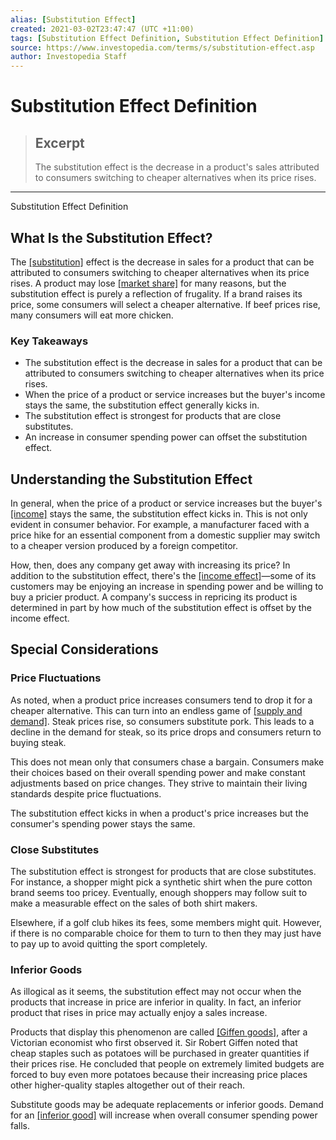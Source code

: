 ```yaml
---
alias: [Substitution Effect]
created: 2021-03-02T23:47:47 (UTC +11:00)
tags: [Substitution Effect Definition, Substitution Effect Definition]
source: https://www.investopedia.com/terms/s/substitution-effect.asp
author: Investopedia Staff
---
```


# Substitution Effect Definition

> ## Excerpt
> The substitution effect is the decrease in a product's sales attributed to consumers switching to cheaper alternatives when its price rises.

---

Substitution Effect Definition
## What Is the Substitution Effect?

The [[substitution]](https://www.investopedia.com/terms/s/substitute.asp) effect is the decrease in sales for a product that can be attributed to consumers switching to cheaper alternatives when its price rises. A product may lose [[market share]](https://www.investopedia.com/terms/m/marketshare.asp) for many reasons, but the substitution effect is purely a reflection of frugality. If a brand raises its price, some consumers will select a cheaper alternative. If beef prices rise, many consumers will eat more chicken.

### Key Takeaways

-   The substitution effect is the decrease in sales for a product that can be attributed to consumers switching to cheaper alternatives when its price rises.
-   When the price of a product or service increases but the buyer's income stays the same, the substitution effect generally kicks in.
-   The substitution effect is strongest for products that are close substitutes.
-   An increase in consumer spending power can offset the substitution effect.

## Understanding the Substitution Effect

In general, when the price of a product or service increases but the buyer's [[income]](https://www.investopedia.com/terms/i/income.asp) stays the same, the substitution effect kicks in. This is not only evident in consumer behavior. For example, a manufacturer faced with a price hike for an essential component from a domestic supplier may switch to a cheaper version produced by a foreign competitor.

How, then, does any company get away with increasing its price? In addition to the substitution effect, there's the [[income effect]](https://www.investopedia.com/terms/i/incomeeffect.asp)—some of its customers may be enjoying an increase in spending power and be willing to buy a pricier product. A company's success in repricing its product is determined in part by how much of the substitution effect is offset by the income effect.

## Special Considerations

### Price Fluctuations

As noted, when a product price increases consumers tend to drop it for a cheaper alternative. This can turn into an endless game of [[supply and demand]](https://www.investopedia.com/terms/l/law-of-supply-demand.asp). Steak prices rise, so consumers substitute pork. This leads to a decline in the demand for steak, so its price drops and consumers return to buying steak.

This does not mean only that consumers chase a bargain. Consumers make their choices based on their overall spending power and make constant adjustments based on price changes. They strive to maintain their living standards despite price fluctuations.

The substitution effect kicks in when a product's price increases but the consumer's spending power stays the same.

### Close Substitutes

The substitution effect is strongest for products that are close substitutes. For instance, a shopper might pick a synthetic shirt when the pure cotton brand seems too pricey. Eventually, enough shoppers may follow suit to make a measurable effect on the sales of both shirt makers.

Elsewhere, if a golf club hikes its fees, some members might quit. However, if there is no comparable choice for them to turn to then they may just have to pay up to avoid quitting the sport completely.

### Inferior Goods

As illogical as it seems, the substitution effect may not occur when the products that increase in price are inferior in quality. In fact, an inferior product that rises in price may actually enjoy a sales increase.

Products that display this phenomenon are called [[Giffen goods]](https://www.investopedia.com/terms/g/giffen-good.asp), after a Victorian economist who first observed it. Sir Robert Giffen noted that cheap staples such as potatoes will be purchased in greater quantities if their prices rise. He concluded that people on extremely limited budgets are forced to buy even more potatoes because their increasing price places other higher-quality staples altogether out of their reach.

Substitute goods may be adequate replacements or inferior goods. Demand for an [[inferior good]](https://www.investopedia.com/terms/i/inferior-good.asp) will increase when overall consumer spending power falls.
